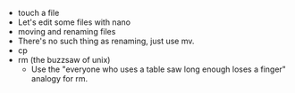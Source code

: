 * touch a file
* Let's edit some files with nano
* moving and renaming files
* There's no such thing as renaming, just use mv.
* cp
* rm (the buzzsaw of unix)
    * Use the "everyone who uses a table saw long enough loses a finger" analogy for rm.
